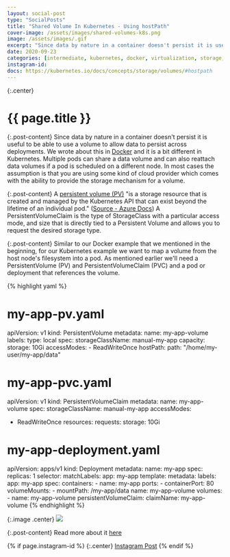 ```yaml
---
layout: social-post
type: "SocialPosts"
title: "Shared Volume In Kubernetes - Using hostPath"
cover-image: /assets/images/shared-volumes-k8s.png
image: /assets/images/.gif
excerpt: "Since data by nature in a container doesn't persist it is useful to be able to use a volume to allow data to persist across deployments. We wrote about this in our Docker post and it is a bit different in Kubernetes."
date: 2020-09-23
categories: [intermediate, kubernetes, docker, virtualization, storage, volumes]
instagram-id:
docs: https://kubernetes.io/docs/concepts/storage/volumes/#hostpath
---
```

{:.center}
# {{ page.title }}

{:.post-content}
Since data by nature in a container doesn't persist it is useful to be able to
use a volume to allow data to persist across deployments. We wrote about this
in [Docker](/social-posts/docker-volumes/) and it is a bit different in Kubernetes.
Multiple pods can share a data volume and can also reattach data volumes if a pod
is scheduled on a different node. In most cases the assumption is that you are
using some kind of cloud provider which comes with the ability to provide the storage
mechanism for a volume.

{:.post-content}
A <a href="https://kubernetes.io/docs/concepts/storage/persistent-volumes/" target="_blank">persistent volume (PV)</a>
"is a storage resource that is created and managed by the Kubernetes API that can exist
beyond the lifetime of an individual pod."
(<a href="https://docs.microsoft.com/en-us/azure/aks/concepts-storage#persistent-volumes">Source - Azure Docs</a>)
A PersistentVolumeClaim is the type of StorageClass with a particular access mode, and size
that is directly tied to a Persistent Volume and allows you to request the desired
storage type.

{:.post-content}
Similar to our Docker example that we mentioned in the beginning, for our Kubernetes
example we want to map a volume from the host node's filesystem into a pod. As mentioned earlier
we'll need a PersistentVolume (PV) and PersistentVolumeClaim (PVC) and a pod or deployment
that references the volume.

{% highlight yaml %}
# my-app-pv.yaml
apiVersion: v1
kind: PersistentVolume
metadata:
  name: my-app-volume
  labels:
    type: local
spec:
  storageClassName: manual-my-app
  capacity:
    storage: 10Gi
  accessModes:
    - ReadWriteOnce
  hostPath:
    path: "/home/my-user/my-app/data"

# my-app-pvc.yaml
apiVersion: v1
kind: PersistentVolumeClaim
metadata:
  name: my-app-volume
spec:
  storageClassName: manual-my-app
  accessModes:
  - ReadWriteOnce
  resources:
    requests:
      storage: 10Gi

# my-app-deployment.yaml
apiVersion: apps/v1
kind: Deployment
metadata:
  name: my-app
spec:
  replicas: 1
  selector:
    matchLabels:
      app: my-app
  template:
    metadata:
      labels:
        app: my-app
    spec:
      containers:
      - name: my-app
        ports:
          - containerPort: 80
        volumeMounts:
        - mountPath: /my-app/data
          name: my-app-volume
      volumes:
      - name: my-app-volume
        persistentVolumeClaim:
          claimName: my-app-volume
{% endhighlight %}


{:.image .center}
![]({{page.image}})

{:.post-content}
Read more about it <a href="{{page.docs}}" target="_blank">here</a>

{% if page.instagram-id %}
{:.center}
<a class="insta-link" href="https://www.instagram.com/p/{{page.instagram-id}}" target="_blank">Instagram Post</a>
{% endif %}
